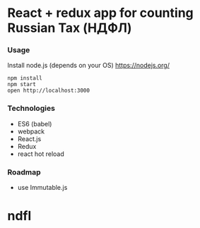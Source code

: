 React + redux app for counting Russian Tax (НДФЛ) 
=====================

### Usage

Install node.js (depends on your OS)
https://nodejs.org/

```
npm install
npm start
open http://localhost:3000
```
### Technologies
- ES6 (babel)
- webpack
- React.js
- Redux
- react hot reload

### Roadmap
- use Immutable.js
# ndfl
